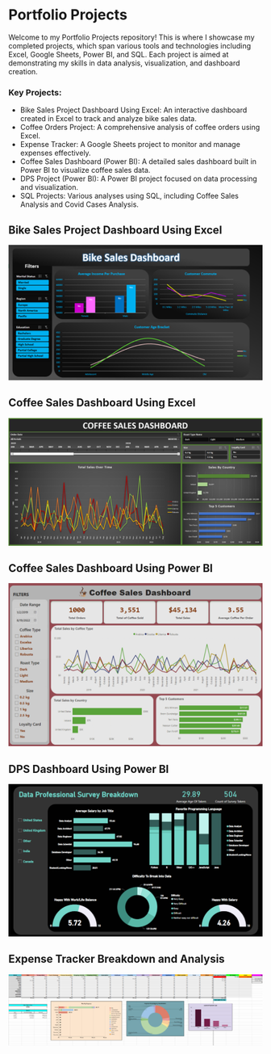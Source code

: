 # Portfolio Projects

Welcome to my Portfolio Projects repository! This is where I showcase my completed projects, which span various tools and technologies including Excel, Google Sheets, Power BI, and SQL. Each project is aimed at demonstrating my skills in data analysis, visualization, and dashboard creation.

### Key Projects:
- Bike Sales Project Dashboard Using Excel: An interactive dashboard created in Excel to track and analyze bike sales data.
- Coffee Orders Project: A comprehensive analysis of coffee orders using Excel.
- Expense Tracker: A Google Sheets project to monitor and manage expenses effectively.
- Coffee Sales Dashboard (Power BI): A detailed sales dashboard built in Power BI to visualize coffee sales data.
- DPS Project (Power BI): A Power BI project focused on data processing and visualization.
- SQL Projects: Various analyses using SQL, including Coffee Sales Analysis and Covid Cases Analysis.

## Bike Sales Project Dashboard Using Excel
![alt text](https://github.com/johnreymaquirang/PortfolioProjects/blob/main/images/Bike_sales_project_dashboard.png)

## Coffee Sales Dashboard Using Excel
![alt text](https://github.com/johnreymaquirang/PortfolioProjects/blob/main/images/Coffee_sales_dashboard.png)

## Coffee Sales Dashboard Using Power BI
![alt text](https://github.com/johnreymaquirang/PortfolioProjects/blob/main/images/Coffee_sales_dashboard_pibx.png)

## DPS Dashboard Using Power BI
![alt text](https://github.com/johnreymaquirang/PortfolioProjects/blob/main/images/Dps_dashboard_pibx.png)

## Expense Tracker Breakdown and Analysis
![alt text](images/Expense_breakdown_analysis.png)
